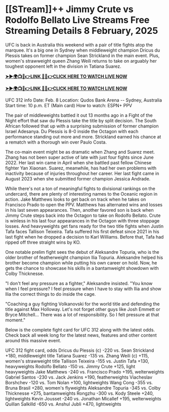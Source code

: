 # [[STream]]++ Jimmy Crute vs Rodolfo Bellato Live Streams Free Streaming Details 8 February, 2025

UFC is back in Australia this weekend with a pair of title fights atop the marquee. It's a big one in Sydney when middleweight champion Dricus du Plessis takes on former champion Sean Strickland in the main event. Plus, women's strawweight queen Zhang Weili returns to take on arguably her toughest opponent left in the division in Tatiana Suarez.

**[➤►🌍📺📱👉LINK 🔴✅👉CLICK HERE TO WATCH LIVE NOW](https://live-stream-online-anywhere.blogspot.com/2025/02/ufc-312.html)**

**[➤►🌍📺📱👉LINK 🔴✅👉CLICK HERE TO WATCH LIVE NOW](https://live-stream-online-anywhere.blogspot.com/2025/02/ufc-312.html)**

UFC 312 info Date: Feb. 8 Location: Qudos Bank Arena -- Sydney, Australia Start time: 10 p.m. ET (Main card) How to watch: ESPN+ PPV

The pair of middleweights battled it out 13 months ago in a Fight of the Night effort that saw du Plessis take the title by split decision. The South African followed that up with a surprising submission of former champion Israel Adesanya. Du Plessis is 8-0 inside the Octagon with each performance standing out more and more. Strickland earned his chance at a rematch with a thorough win over Paulo Costa.

The co-main event might be as dramatic when Zhang and Suarez meet. Zhang has not been super active of late with just four fights since June 2022. Her last win came in April when she battled past fellow Chinese fighter Yan Xiaonan. Suarez, meanwhile, has had her own problems with inactivity because of injuries throughout her career. Her last fight came in August 2023 when she submitted former champion Jessica Andrade.

While there's not a ton of meaningful fights to divisional rankings on the undercard, there are plenty of interesting names to the Oceanic region in action. Jake Matthews looks to get back on track when he takes on Francisco Prado to open the PPV. Matthews has alternated wins and losses in his last seven appearances. Then, another favored son is back when Jimmy Crute steps back into the Octagon to take on Rodolfo Bellato. Crute is winless in his last four appearances in the Octagon with three stoppage losses. And heavyweights get fans ready for the two title fights when Justin Tafa faces Tallison Teixeira. Tafa suffered his first defeat since 2021 in his last fight when he dropped a decision to Karl Williams. Before that, Tafa had ripped off three straight wins by KO.

One notable prelim fight sees the debut of Aleksandre Topuria, who is the older brother of featherweight champion Ilia Topuria. Aleksandre helped his brother become champion while putting his own career on hold. Now, he gets the chance to showcase his skills in a bantamweight showdown with Colby Thicknesse.

"I don't feel any pressure as a fighter," Aleksandre insisted. "You know when I feel pressure? I feel pressure when I have to stay with Ilia and show Ilia the correct things to do inside the cage.

"Coaching a guy fighting Volkanovski for the world title and defending the title against Max Holloway. Let's not forget other guys like Josh Emmett or Bryce Mitchell... There was a lot of responsibility. So I felt pressure at that moment."

Below is the complete fight card for UFC 312 along with the latest odds. Check back all week long for the latest news, features and other content around this massive event.

UFC 312 fight card, odds Dricus du Plessis (c) -220 vs. Sean Strickland +180, middleweight title Tatiana Suarez -135 vs. Zhang Weili (c) +115, women's strawweight title Tallison Teixeira -155 vs. Justin Tafa +130, heavyweights Rodolfo Bellato -150 vs. Jimmy Crute +125, light heavyweights Jake Matthews -240 vs. Francisco Prado +195, welterweights Gabriel Santos -230 vs. Jack Jenkins +190, featherweights Viacheslav Borshchev -120 vs. Tom Nolan +100, lightweights Wang Cong -355 vs. Bruna Brasil +280, women's flyweights Aleksandre Topuria -345 vs. Colby Thicknesse +275, bantamweights Rongzhu -300 vs. Kody Steele +240, lightweights Kevin Jousset -240 vs. Jonathan Micallef +195, welterweights Quillan Salkilld -650 vs. Anshul Jubli +470, lightweights
